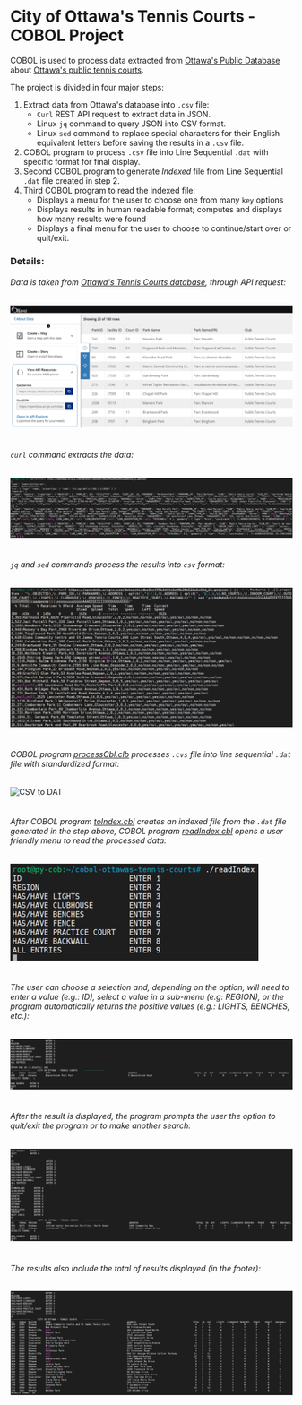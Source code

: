 # City of Ottawa's Tennis Courts - COBOL Project

COBOL is used to process data extracted from [Ottawa's Public Database](https://open.ottawa.ca/) about [Ottawa's public tennis courts](https://open.ottawa.ca/datasets/tennis-courts/explore?location=45.271816%2C-75.773591%2C1.88&showTable=true).

The project is divided in four major steps:
1. Extract data from Ottawa's database into `.csv` file:
   * `Curl` REST API request to extract data in JSON.
   * Linux `jq` command to query JSON into CSV format.
   * Linux `sed` command to replace special characters for their English equivalent letters before saving the results in a `.csv` file.
2. COBOL program to process `.csv` file into Line Sequential `.dat` with specific format for final display.
3. Second COBOL program to generate *Indexed* file from Line Sequential `.dat` file created in step 2.
4. Third COBOL program to read the indexed file:
   * Displays a menu for the user to choose one from many `key` options
   * Displays results in human readable format; computes and displays how many results were found
   * Displays a final menu for the user to choose to continue/start over or quit/exit.

### Details:

###### Data is taken from [Ottawa's Tennis Courts database](https://open.ottawa.ca/datasets/tennis-courts/explore?location=45.271816%2C-75.773591%2C1.88&showTable=true), through API request:  
![Ottawa Database](https://github.com/evertonvolpi/cobol-ottawas-tennis-courts/blob/main/img/otwdata.png?raw=true)
<br/><br/>

###### `curl` command extracts the data:
![Raw JSON](https://github.com/evertonvolpi/cobol-ottawas-tennis-courts/blob/main/img/rawJson.png?raw=true)
<br/><br/>

###### `jq` and `sed` commands process the results into `csv` format:
![JSON to CSV](https://github.com/evertonvolpi/cobol-ottawas-tennis-courts/blob/main/img/jsonToCsv.png?raw=true)
<br/><br/>

###### COBOL program [processCbl.clb](cbl/processCsv.cbl) processes `.cvs` file into line sequential `.dat` file with standardized format:
![CSV to DAT](https://user-images.githubusercontent.com/19538324/124975161-b6b48000-dffb-11eb-848a-a9f74d75ce95.png)
<br/><br/>

###### After COBOL program [toIndex.cbl](cbl/toIndex.cbl) creates an indexed file from the `.dat` file generated in the step above, COBOL program [readIndex.cbl](cbl/readIndex.cbl) opens a user friendly menu to read the processed data:
![Initial Menu](https://github.com/evertonvolpi/cobol-ottawas-tennis-courts/blob/main/img/readIndex1.png?raw=true)
<br/><br/>

###### The user can choose a selection and, depending on the option, will need to enter a value (e.g.: ID), select a value in a sub-menu (e.g: REGION), or the program automatically returns the positive values (e.g.: LIGHTS, BENCHES, etc.):
![ID Selection](https://github.com/evertonvolpi/cobol-ottawas-tennis-courts/blob/main/img/readIndex2.png?raw=true)
<br/><br/>

###### After the result is displayed, the program prompts the user the option to quit/exit the program or to make another search:
![REGION Selection](https://github.com/evertonvolpi/cobol-ottawas-tennis-courts/blob/main/img/readIndex3.png?raw=true)
<br/><br/>

###### The results also include the total of results displayed (in the footer):
![CLUBHOUSE Selection](https://github.com/evertonvolpi/cobol-ottawas-tennis-courts/blob/main/img/readIndex4.png?raw=true)
<br/><br/>
